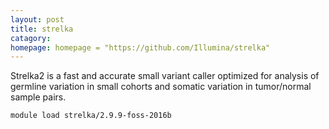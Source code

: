 ```yaml
---
layout: post
title: strelka
catagory:  
homepage: homepage = "https://github.com/Illumina/strelka"
---
```

Strelka2 is a fast and accurate small variant caller optimized for analysis of germline variation in small cohorts and somatic variation in tumor/normal sample pairs.
```
module load strelka/2.9.9-foss-2016b
```

